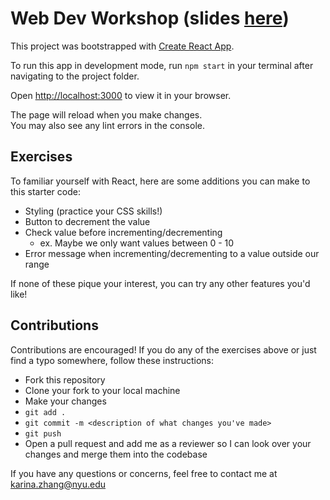 # Web Dev Workshop (slides [here](https://docs.google.com/presentation/d/1SLE8wFRV5TWu82U0W4NVzX1doSiMug4son21kfLCE_c/edit?usp=sharing))

This project was bootstrapped with [Create React App](https://github.com/facebook/create-react-app).

To run this app in development mode, run `npm start` in your terminal after navigating to the project folder. 

Open [http://localhost:3000](http://localhost:3000) to view it in your browser.

The page will reload when you make changes.\
You may also see any lint errors in the console.

## Exercises
To familiar yourself with React, here are some additions you can make to this starter code:
- Styling (practice your CSS skills!)
- Button to decrement the value
- Check value before incrementing/decrementing
  - ex. Maybe we only want values between 0 - 10
- Error message when incrementing/decrementing to a value outside our range
  
If none of these pique your interest, you can try any other features you'd like!

## Contributions

Contributions are encouraged! If you do any of the exercises above or just find a typo somewhere, follow these instructions:

- Fork this repository
- Clone your fork to your local machine
- Make your changes
- `git add .`
- `git commit -m <description of what changes you've made>`
- `git push`
- Open a pull request and add me as a reviewer so I can look over your changes and merge them into the codebase

If you have any questions or concerns, feel free to contact me at [karina.zhang@nyu.edu](mailto:karina.zhang@nyu.edu)